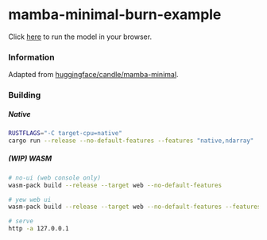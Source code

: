 # mamba-minimal-burn-example

Click [here](https://swfsql.github.io/mamba-minimal-burn-example/) to run the model in your browser.

### Information

Adapted from [huggingface/candle/mamba-minimal](https://github.com/huggingface/candle/blob/fd7c8565646039e35925b8730d27ddad195d7e73/candle-examples/examples/mamba-minimal/).

### Building

##### Native
```bash
RUSTFLAGS="-C target-cpu=native"
cargo run --release --no-default-features --features "native,ndarray"
```

##### (WIP) WASM
```bash
# no-ui (web console only)
wasm-pack build --release --target web --no-default-features

# yew web ui
wasm-pack build --release --target web --no-default-features --features "wasm_yew_ui"

# serve
http -a 127.0.0.1
```
